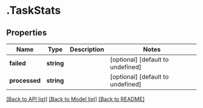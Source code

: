 # .TaskStats

## Properties

Name | Type | Description | Notes
------------ | ------------- | ------------- | -------------
**failed** | **string** |  | [optional] [default to undefined]
**processed** | **string** |  | [optional] [default to undefined]


[[Back to API list]](../README.md#documentation-for-api-endpoints) [[Back to Model list]](../README.md#documentation-for-models) [[Back to README]](../README.md)
